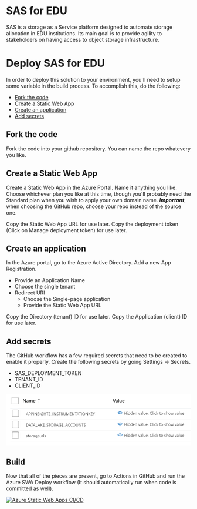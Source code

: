 # SAS for EDU
SAS is a storage as a Service platform designed to automate storage allocation in EDU institutions. Its main goal is to provide agility to stakeholders on having access to object storage infrastructure.

# Deploy SAS for EDU
In order to deploy this solution to your environment, you'll need to setup some variable in the build process. To accomplish this, do the following:

* [Fork the code](#fork-the-code)
* [Create a Static Web App](#create-a-static-web-app)
* [Create an application](#Create-an-application)
* [Add secrets](#Add-secrets)

## Fork the code
Fork the code into your github repository. You can name the repo whatevery you like.

## Create a Static Web App
Create a Static Web App in the Azure Portal. Name it anything you like. Choose whichever plan you like at this time, though you'll probably need the Standard plan when you wish to apply your own domain name. ***Important***, when choosing the GitHub repo, choose your repo instead of the source one.

Copy the Static Web App URL for use later.
Copy the deployment token (Click on Manage deployment token) for use later.

## Create an application
In the Azure portal, go to the Azure Active Directory. Add a new App Registration.
* Provide an Application Name
* Choose the single tenant
* Redirect URI
    * Choose the Single-page application
    * Provide the Static Web App URL

Copy the Directory (tenant) ID for use later.
Copy the Application (client) ID for use later.

## Add secrets
The GitHub workflow has a few required secrets that need to be created to enable it properly. Create the following secrets by going Settings -> Secrets.

- SAS_DEPLOYMENT_TOKEN
- TENANT_ID
- CLIENT_ID

![App Settings](./assets/app-settings.png)

## Build
Now that all of the pieces are present, go to Actions in GitHub and run the Azure SWA Deploy workflow (It should automatically run when code is committed as well).

[![Azure Static Web Apps CI/CD](./sas/actions/workflows/azure-swa-deploy.yml/badge.svg)](./actions/workflows/azure-swa-deploy.yml)
